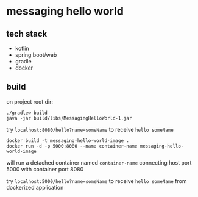 # messaging hello world
## tech stack
 - kotlin
 - spring boot/web
 - gradle
 - docker
 
## build
on project root dir:

    ./gradlew build
    java -jar build/libs/MessagingHelloWorld-1.jar

try `localhost:8080/hello?name=someName` to receive `hello someName`

    docker build -t messaging-hello-world-image .
    docker run -d -p 5000:8080 --name container-name messaging-hello-world-image

will run a detached container named `container-name` connecting host port 5000 with container port 8080

try `localhost:5000/hello?name=someName` to receive `hello someName` from dockerized application